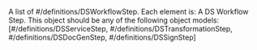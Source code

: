 A list of #/definitions/DSWorkflowStep. Each element is: A DS Workflow Step. This object should be any of the following object models: [#/definitions/DSServiceStep, #/definitions/DSTransformationStep, #/definitions/DSDocGenStep, #/definitions/DSSignStep]